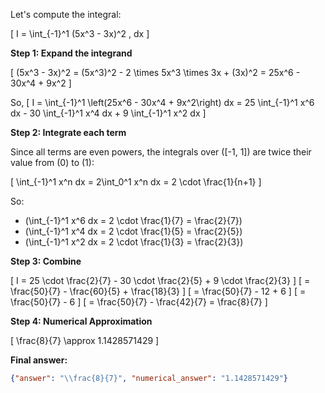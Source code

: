 Let's compute the integral:

\[
I = \int_{-1}^1 (5x^3 - 3x)^2 \, dx
\]

**Step 1: Expand the integrand**

\[
(5x^3 - 3x)^2 = (5x^3)^2 - 2 \times 5x^3 \times 3x + (3x)^2 = 25x^6 - 30x^4 + 9x^2
\]

So,
\[
I = \int_{-1}^1 \left(25x^6 - 30x^4 + 9x^2\right) dx = 25 \int_{-1}^1 x^6 dx - 30 \int_{-1}^1 x^4 dx + 9 \int_{-1}^1 x^2 dx
\]

**Step 2: Integrate each term**

Since all terms are even powers, the integrals over \([-1, 1]\) are twice their value from \(0\) to \(1\):

\[
\int_{-1}^1 x^n dx = 2\int_0^1 x^n dx = 2 \cdot \frac{1}{n+1}
\]

So:
- \(\int_{-1}^1 x^6 dx = 2 \cdot \frac{1}{7} = \frac{2}{7}\)
- \(\int_{-1}^1 x^4 dx = 2 \cdot \frac{1}{5} = \frac{2}{5}\)
- \(\int_{-1}^1 x^2 dx = 2 \cdot \frac{1}{3} = \frac{2}{3}\)

**Step 3: Combine**

\[
I = 25 \cdot \frac{2}{7} - 30 \cdot \frac{2}{5} + 9 \cdot \frac{2}{3}
\]
\[
= \frac{50}{7} - \frac{60}{5} + \frac{18}{3}
\]
\[
= \frac{50}{7} - 12 + 6
\]
\[
= \frac{50}{7} - 6
\]
\[
= \frac{50}{7} - \frac{42}{7} = \frac{8}{7}
\]

**Step 4: Numerical Approximation**

\[
\frac{8}{7} \approx 1.1428571429
\]

**Final answer:**

```json
{"answer": "\\frac{8}{7}", "numerical_answer": "1.1428571429"}
```